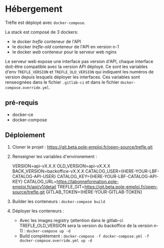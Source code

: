 # Hébergement

Trèfle est déployé avec `docker-compose`.

La stack est composé de 3 dockers:
* le docker *trefle* conteneur de l'API
* le docker *trefle-old* conteneur de l'API en version n-1
* le docker *web* conteneur pour le serveur web nginx

Le serveur web expose une interface pas version d'API, chaque interface doit-être compatible avec la version API déployé. Ce sont les variables d'env `TREFLE_VERSION` et `TREFLE_OLD_VERSION` qui indiquent les numéros de version depuis lesquels déployer les interfaces. Ces variables sont renseognées dans le fichier `.gitlab-ci` et dans le fichier `docker-compose.override.yml`.

## pré-requis

* docker-ce
* docker-compose

## Déploiement

1. Cloner le projet : https://git.beta.pole-emploi.fr/open-source/trefle.git
2. Renseigner les variables d'environement :

    VERSION=api-vX.X.X
    OLD_VERSION=api-vX.X.X
    BACK_VERSION=backoffice-vX.X.X
    CATALOG_USER={HERE-YOUR-LBF-CATALOG-API-USER}
    CATALOG_KEY={HERE-YOUR-LBF-CATALOG-API-KEY}
    CATALOG_URL=https://labonneformation.pole-emploi.fr/api/v1/detail
    TREFLE_GIT=https://git.beta.pole-emploi.fr/open-source/trefle.git
    GITLAB_TOKEN={HERE-YOUR-GITLAB-TOKEN}

3. Builder les conteneurs :
    `docker-compose build`
4. Déployer les conteneurs :
    - Avec les images registry (attention dans le gitlab-ci TREFLE_OLD_VERSION sera la version du backoffice de la version n-1) :
        `docker-compose up -d`
    - Build complétement :
        `docker-compose -f docker-compose.yml -f docker-compose.override.yml up -d`

